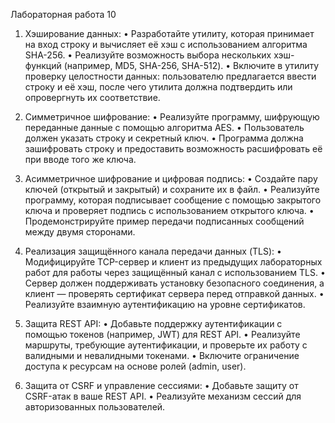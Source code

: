 Лабораторная работа 10

1.	Хэширование данных:
    •	Разработайте утилиту, которая принимает на вход строку и вычисляет её хэш с использованием алгоритма SHA-256.
    •	Реализуйте возможность выбора нескольких хэш-функций (например, MD5, SHA-256, SHA-512).
    •	Включите в утилиту проверку целостности данных: пользователю предлагается ввести строку и её хэш, после чего утилита должна подтвердить или опровергнуть их соответствие.

2.	Симметричное шифрование:
    •	Реализуйте программу, шифрующую переданные данные с помощью алгоритма AES.
    •	Пользователь должен указать строку и секретный ключ.
    •	Программа должна зашифровать строку и предоставить возможность расшифровать её при вводе того же ключа.

3.	Асимметричное шифрование и цифровая подпись:
    •	Создайте пару ключей (открытый и закрытый) и сохраните их в файл.
    •	Реализуйте программу, которая подписывает сообщение с помощью закрытого ключа и проверяет подпись с использованием открытого ключа.
    •	Продемонстрируйте пример передачи подписанных сообщений между двумя сторонами.

4.	Реализация защищённого канала передачи данных (TLS):
    •	Модифицируйте TCP-сервер и клиент из предыдущих лабораторных работ для работы через защищённый канал с использованием TLS.
    •	Сервер должен поддерживать установку безопасного соединения, а клиент — проверять сертификат сервера перед отправкой данных.
    •	Реализуйте взаимную аутентификацию на уровне сертификатов.

5.	Защита REST API:
    •	Добавьте поддержку аутентификации с помощью токенов (например, JWT) для REST API.
    •	Реализуйте маршруты, требующие аутентификации, и проверьте их работу с валидными и невалидными токенами.
    •	Включите ограничение доступа к ресурсам на основе ролей (admin, user).

6.	Защита от CSRF и управление сессиями:
    •	Добавьте защиту от CSRF-атак в ваше REST API.
    •	Реализуйте механизм сессий для авторизованных пользователей.
